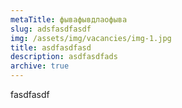 ```yaml
---
metaTitle: фывафывдлаофыва
slug: adsfasdfasdf
img: /assets/img/vacancies/img-1.jpg
title: asdfasdfasd
description: asdfasdfads
archive: true
---
```

fasdfasdf
